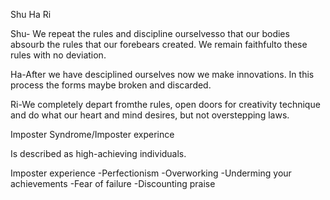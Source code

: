﻿Shu Ha Ri

Shu- We repeat the rules and discipline ourselvesso that our bodies 
absourb the rules that our forebears created. We remain faithfulto these 
rules with no deviation.

Ha-After we have desciplined ourselves now we make innovations. In this 
process the forms maybe broken and discarded.

Ri-We completely depart fromthe rules, open doors for creativity technique 
and do what our heart and mind desires, but not overstepping laws.


Imposter Syndrome/Imposter experince

Is described as high-achieving individuals.

Imposter experience
-Perfectionism
-Overworking
-Underming your achievements
-Fear of failure
-Discounting praise